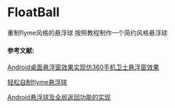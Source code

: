 # FloatBall
重制flyme风格的悬浮球
按照教程制作一个简约风格悬浮球

#### 参考文献:

[Android桌面悬浮窗效果实现仿360手机卫士悬浮窗效果](https://blog.csdn.net/guolin_blog/article/details/8689140)

[轻松自制flyme悬浮球](https://www.jianshu.com/p/8d3c4a2237c8)

[Android悬浮球及全局返回功能的实现](https://www.jianshu.com/p/b8d3c0723582?from=jiantop.com)

